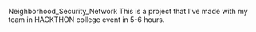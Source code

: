 Neighborhood_Security_Network
This is a project that I've made with my team in HACKTHON college event in 5-6 hours.
